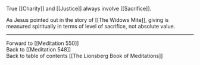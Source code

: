 True [[Charity]] and [[Justice]] always involve [[Sacrifice]]. 

As Jesus pointed out in the story of [[The Widows Mite]], giving is measured spiritually in terms of level of sacrifice, not absolute value.

___

Forward to [[Meditation 550]]  
Back to [[Meditation 548]]  
Back to table of contents [[The Lionsberg Book of Meditations]]  